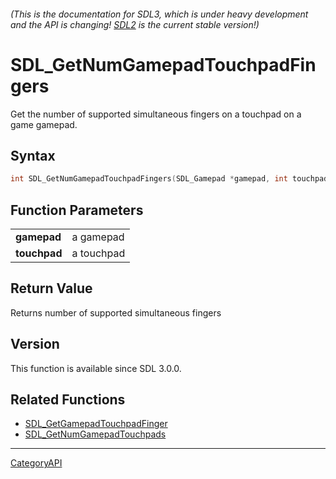 ###### (This is the documentation for SDL3, which is under heavy development and the API is changing! [SDL2](https://wiki.libsdl.org/SDL2/) is the current stable version!)
# SDL_GetNumGamepadTouchpadFingers

Get the number of supported simultaneous fingers on a touchpad on a game gamepad.

## Syntax

```c
int SDL_GetNumGamepadTouchpadFingers(SDL_Gamepad *gamepad, int touchpad);

```

## Function Parameters

|                  |            |
| ---------------- | ---------- |
| **gamepad**      | a gamepad  |
| **touchpad**     | a touchpad |

## Return Value

Returns number of supported simultaneous fingers

## Version

This function is available since SDL 3.0.0.

## Related Functions

* [SDL_GetGamepadTouchpadFinger](SDL_GetGamepadTouchpadFinger)
* [SDL_GetNumGamepadTouchpads](SDL_GetNumGamepadTouchpads)

----
[CategoryAPI](CategoryAPI)

